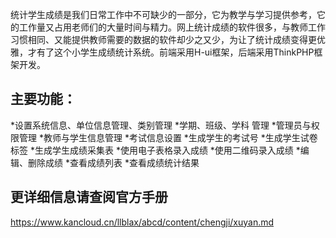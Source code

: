 统计学生成绩是我们日常工作中不可缺少的一部分，它为教学与学习提供参考，它的工作量又占用老师们的大量时间与精力。网上统计成绩的软件很多，与教师工作习惯相同、又能提供教师需要的数据的软件却少之又少，为让了统计成绩变得更优雅，才有了这个小学生成绩统计系统。前端采用H-ui框架，后端采用ThinkPHP框架开发。

## 主要功能：

*设置系统信息、单位信息管理、类别管理
*学期、班级、学科 管理
*管理员与权限管理
*教师与学生信息管理
*考试信息设置
*生成学生的考试号
*生成学生试卷标签
*生成学生成绩采集表
*使用电子表格录入成绩
*使用二维码录入成绩
*编辑、删除成绩
*查看成绩列表
*查看成绩统计结果


## 更详细信息请查阅官方手册
https://www.kancloud.cn/llblax/abcd/content/chengji/xuyan.md